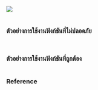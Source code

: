 ![](.png)
# 



### ตัวอย่างการใช้งานฟังก์ชันที่ไม่ปลอดภัย
```


```

### ตัวอย่างการใช้งานฟังก์ชันที่ถูกต้อง
```

```
### Reference

